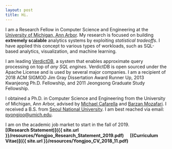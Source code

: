 ```yaml
---
layout: post
title: Hi.
---
```


I am a Research Fellow in Computer Science and Engineering at the [University of
Michigan, Ann Arbor](http://cse.umich.edu/).
My research is focused on building **extremely scalable** analytics systems by exploiting *statistical tradeoffs*. I have applied this concept to various types of workloads, such as SQL-based analytics, visualization, and machine learning.

I am leading [VerdictDB](http://verdictdb.org/), a system that enables approximate query processing on top of *any SQL engines*. VerdictDB is open sourced under the Apache License and is used by several major companies.
I am a recipient of 2018 ACM SIGMOD Jim Gray Dissertation Award Runner Up, 2013 Kwanjeong Ph.D. Fellowship, and 2011 Jeongsong Graduate Study Fellowship.

I obtained a Ph.D. in Computer Science and Engineering from the University of Michigan, Ann Arbor, advised by [Michael Cafarella](http://web.eecs.umich.edu/~michjc/) and [Barzan Mozafari](http://web.eecs.umich.edu/~mozafari/).
I received a B.S. from [Seoul National University](https://en.wikipedia.org/wiki/Seoul_National_University).
I am best reached via email: pyongjoo@umich.edu.

I am on the academic job market to start in the fall of 2019.  
**[(Research Statement)]({{ site.url }}/resources/Yongjoo_Research_Statement_2019.pdf)** &nbsp; &nbsp;
**[(Curriculum Vitae)]({{ site.url }}/resources/Yongjoo_CV_2018_11.pdf)**
